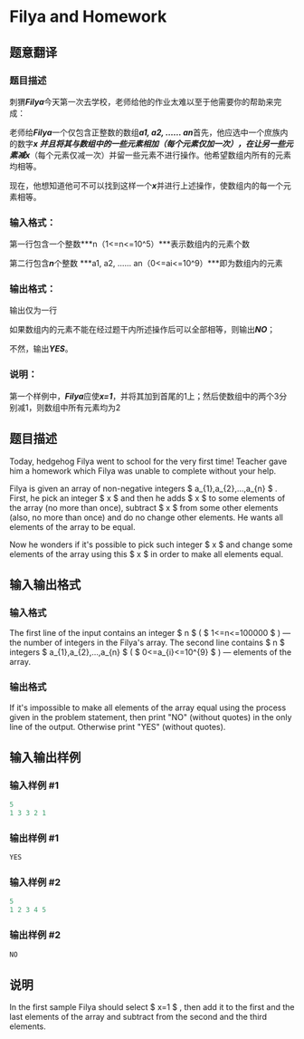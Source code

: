 # Filya and Homework

## 题意翻译

### 题目描述

刺猬***Filya***今天第一次去学校，老师给他的作业太难以至于他需要你的帮助来完成：

老师给***Filya***一个仅包含正整数的数组***a1, a2, …… an***首先，他应选中一个庶族内的数字***x ***并且将其与数组中的一些元素相加（每个元素仅加一次），在让另一些元素减***x***（每个元素仅减一次）并留一些元素不进行操作。他希望数组内所有的元素均相等。

现在，他想知道他可不可以找到这样一个***x***并进行上述操作，使数组内的每一个元素相等。

### 输入格式：

第一行包含一个整数***n（1<=n<=10^5）***表示数组内的元素个数

第二行包含***n***个整数 ***a1, a2, …… an（0<=ai<=10^9）***即为数组内的元素

### 输出格式：

输出仅为一行

如果数组内的元素不能在经过题干内所述操作后可以全部相等，则输出***NO***；

不然，输出***YES***。

### 说明：

第一个样例中，***Filya***应使***x=1***，并将其加到首尾的1上；然后使数组中的两个3分别减1，则数组中所有元素均为2

## 题目描述

Today, hedgehog Filya went to school for the very first time! Teacher gave him a homework which Filya was unable to complete without your help.

Filya is given an array of non-negative integers $ a_{1},a_{2},...,a_{n} $ . First, he pick an integer $ x $ and then he adds $ x $ to some elements of the array (no more than once), subtract $ x $ from some other elements (also, no more than once) and do no change other elements. He wants all elements of the array to be equal.

Now he wonders if it's possible to pick such integer $ x $ and change some elements of the array using this $ x $ in order to make all elements equal.

## 输入输出格式

### 输入格式

The first line of the input contains an integer $ n $ ( $ 1<=n<=100000 $ ) — the number of integers in the Filya's array. The second line contains $ n $ integers $ a_{1},a_{2},...,a_{n} $ ( $ 0<=a_{i}<=10^{9} $ ) — elements of the array.

### 输出格式

If it's impossible to make all elements of the array equal using the process given in the problem statement, then print "NO" (without quotes) in the only line of the output. Otherwise print "YES" (without quotes).

## 输入输出样例

### 输入样例 #1

```cpp
5
1 3 3 2 1

```
### 输出样例 #1

```cpp
YES

```
### 输入样例 #2

```cpp
5
1 2 3 4 5

```
### 输出样例 #2

```cpp
NO

```
## 说明

In the first sample Filya should select $ x=1 $ , then add it to the first and the last elements of the array and subtract from the second and the third elements.

